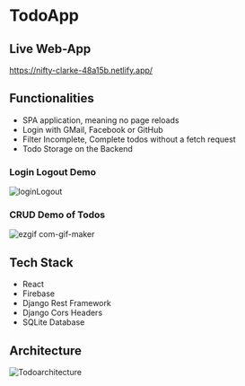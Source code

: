 # TodoApp

## Live Web-App
https://nifty-clarke-48a15b.netlify.app/

## Functionalities
+ SPA application, meaning no page reloads
+ Login with GMail, Facebook or GitHub
+ Filter Incomplete, Complete todos without a fetch request
+ Todo Storage on the Backend

### Login Logout Demo
![loginLogout](https://user-images.githubusercontent.com/80830461/149613081-01a98524-651f-40fa-8493-6cdf00eee76c.gif)

### CRUD Demo of Todos
![ezgif com-gif-maker](https://user-images.githubusercontent.com/80830461/149613516-b6a075b0-eeac-4a1f-90d9-f9c4ea1e9cad.gif)


## Tech Stack
+ React
+ Firebase
+ Django Rest Framework
+ Django Cors Headers
+ SQLite Database

## Architecture

![Todoarchitecture](https://user-images.githubusercontent.com/80830461/149613362-31b29918-7c2c-42f1-a24d-264008f3233a.JPG)



